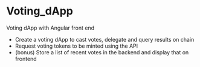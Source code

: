# Voting_dApp
Voting dApp with Angular front end


 - Create a voting dApp to cast votes, delegate and query results on chain
 - Request voting tokens to be minted using the API
 - (bonus) Store a list of recent votes in the backend and display that on frontend